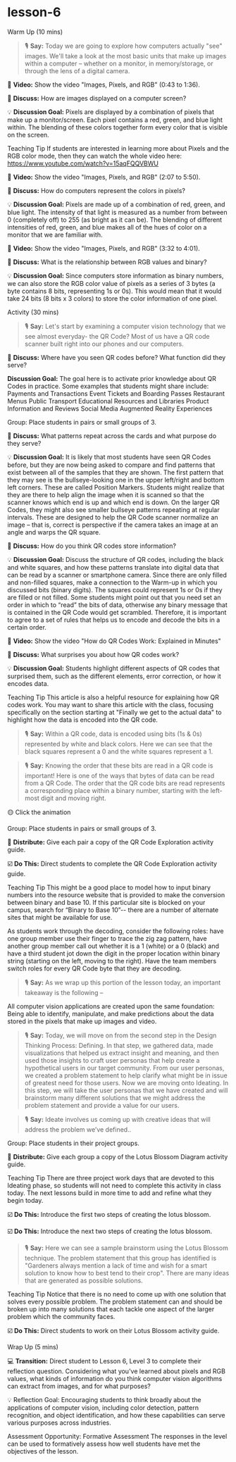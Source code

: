 # lesson-6







Warm Up (10 mins)


> 🎙️ **Say:** Today we are going to explore how computers actually "see" images. We'll take a look at the most basic units that make up images within a computer – whether on a monitor, in memory/storage, or through the lens of a digital camera.

🎥 **Video:** Show the video "Images, Pixels, and RGB" (0:43 to 1:36).

💬 **Discuss:** How are images displayed on a computer screen?

💡 **Discussion Goal:** Pixels are displayed by a combination of pixels that make up a monitor/screen. Each pixel contains a red, green, and blue light within. The blending of these colors together form every color that is visible on the screen.

Teaching Tip
If students are interested in learning more about Pixels and the RGB color mode, then they can watch the whole video here: https://www.youtube.com/watch?v=15aqFQQVBWU


🎥 **Video:** Show the video "Images, Pixels, and RGB" (2:07 to 5:50).

💬 **Discuss:** How do computers represent the colors in pixels?

💡 **Discussion Goal:** Pixels are made up of a combination of red, green, and blue light. The intensity of that light is measured as a number from between 0 (completely off) to 255 (as bright as it can be). The blending of different intensities of red, green, and blue makes all of the hues of color on a monitor that we are familiar with.



🎥 **Video:** Show the video "Images, Pixels, and RGB" (3:32 to 4:01).

💬 **Discuss:** What is the relationship between RGB values and binary?

💡 **Discussion Goal:** Since computers store information as binary numbers, we can also store the RGB color value of pixels as a series of 3 bytes (a byte contains 8 bits, representing 1s or 0s). This would mean that it would take 24 bits (8 bits x 3 colors) to store the color information of one pixel.








Activity (30 mins)


> 🎙️ **Say:** Let's start by examining a computer vision technology that we see almost everyday- the QR Code? Most of us have a QR code scanner built right into our phones and our computers. 

💬 **Discuss:** Where have you seen QR codes before? What function did they serve?

**Discussion Goal:** The goal here is to activate prior knowledge about QR Codes in practice. Some examples that students might share include:
Payments and Transactions
Event Tickets and Boarding Passes
Restaurant Menus
Public Transport
Educational Resources and Libraries
Product Information and Reviews
Social Media
Augmented Reality Experiences



Group: Place students in pairs or small groups of 3.

💬 **Discuss:** What patterns repeat across the cards and what purpose do they serve?

💡 **Discussion Goal:** It is likely that most students have seen QR Codes before, but they are now being asked to compare and find patterns that exist between all of the samples that they are shown. The first pattern that they may see is the bullseye-looking one in the upper left/right and bottom left corners. These are called Position Markers. Students might realize that they are there to help align the image when it is scanned so that the scanner knows which end is up and which end is down. On the larger QR Codes, they might also see smaller bullseye patterns repeating at regular intervals. These are designed to help the QR Code scanner normalize an image – that is, correct is perspective if the camera takes an image at an angle and warps the QR square.


💬 **Discuss:** How do you think QR codes store information?

💡 **Discussion Goal:** Discuss the structure of QR codes, including the black and white squares, and how these patterns translate into digital data that can be read by a scanner or smartphone camera. Since there are only filled and non-filled squares, make a connection to the Warm-up in which you discussed bits (binary digits). The squares could represent 1s or 0s if they are filled or not filled. Some students might point out that you need set an order in which to “read” the bits of data, otherwise any binary message that is contained in the QR Code would get scrambled. Therefore, it is important to agree to a set of rules that helps us to encode and decode the bits in a certain order.


🎥 **Video:** Show the video "How do QR Codes Work: Explained in Minutes"

💬 **Discuss:** What surprises you about how QR codes work?

💡 **Discussion Goal:** Students highlight different aspects of QR codes that surprised them, such as the different elements, error correction, or how it encodes data.

Teaching Tip
This article is also a helpful resource for explaining how QR codes work. You may want to share this article with the class, focusing specifically on the section starting at "Finally we get to the actual data" to highlight how the data is encoded into the QR code.


> 🎙️ **Say:** Within a QR code, data is encoded using bits (1s & 0s) represented by white and black colors. Here we can see that the black squares represent a 0 and the white squares represent a 1. 






> 🎙️ **Say:** Knowing the order that these bits are read in a QR code is important! Here is one of the ways that bytes of data can be read from a QR Code. The order that the QR code bits are read represents a corresponding place within a binary number, starting with the left-most digit and moving right.

🟡 Click the animation


Group: Place students in pairs or small groups of 3.

📄 **Distribute:** Give each pair a copy of the QR Code Exploration activity guide.




☑️ **Do This:** Direct students to complete the QR Code Exploration activity guide.

Teaching Tip
This might be a good place to model how to input binary numbers into the resource website that is provided to make the conversion between binary and base 10. If this particular site is blocked on your campus, search for “Binary to Base 10”-- there are a number of alternate sites that might be available for use.

As students work through the decoding, consider the following roles: have one group member use their finger to trace the zig zag pattern, have another group member call out whether it is a 1 (white) or a 0 (black) and have a third student jot down the digit in the proper location within binary string (starting on the left, moving to the right). Have the team members switch roles for every QR Code byte that they are decoding.


> 🎙️ **Say:** As we wrap up this portion of the lesson today, an important takeaway is the following –

All computer vision applications are created upon the same foundation: Being able to identify, manipulate, and make predictions about the data stored in the pixels that make up images and video.




> 🎙️ **Say:**  Today, we will move on from the second step in the Design Thinking Process: Defining. In that step, we gathered data, made visualizations that helped us extract insight and meaning, and then used those insights to craft user personas that help create a hypothetical users in our target community. From our user personas, we created a problem statement to help clarify what might be in issue of greatest need for those users. Now we are moving onto Ideating. In this step, we will take the user personas that we have created and will brainstorm many different solutions that we might address the problem statement and provide a value for our users.



> 🎙️ **Say:** Ideate involves us coming up with creative ideas that will address the problem we’ve defined..


Group: Place students in their project groups.

📄 **Distribute:** Give each group a copy of the Lotus Blossom Diagram activity guide.

Teaching Tip
There are three project work days that are devoted to this Ideating phase, so students will not need to complete this activity in class today. The next lessons build in more time to add and refine what they begin today.





☑️ **Do This:** Introduce the first two steps of creating the lotus blossom.


☑️ **Do This:** Introduce the next two steps of creating the lotus blossom.


> 🎙️ **Say:** Here we can see a sample brainstorm using the Lotus Blossom technique. The problem statement that this group has identified is "Gardeners always mention a lack of time and wish for a smart solution to know how to best tend to their crop". There are many ideas that are generated as possible solutions. 

Teaching Tip
Notice that there is no need to come up with one solution that solves every possible problem. The problem statement can and should be broken up into many solutions that each tackle one aspect of the larger problem which the community faces.




☑️ **Do This:** Direct students to work on their Lotus Blossom activity guide.


Wrap Up (5 mins)








💻 **Transition:** Direct student to Lesson 6, Level 3  to complete their reflection question.
Considering what you've learned about pixels and RGB values, what kinds of information do you think computer vision algorithms can extract from images, and for what purposes?

💡 Reflection Goal:  Encouraging students to think broadly about the applications of computer vision, including color detection, pattern recognition, and object identification, and how these capabilities can serve various purposes across industries.

Assessment Opportunity: Formative Assessment
The responses in the level can be used to formatively assess how well students have met the objectives of the lesson.





